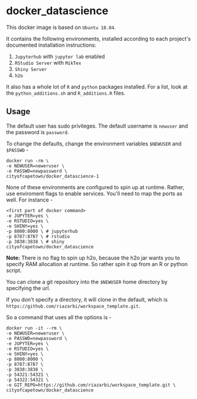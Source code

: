# docker_datascience

This docker image is based on `Ubuntu 18.04`.

It contains the following environments, installed according to each project's documented installation instructions:

1. `Jupyterhub` with `jupyter lab` enabled
2. `RStudio Server` with `MikTex`
3. `Shiny Server`
4. `h2o`

It also has a whole lot of `R` and `python` packages installed. For a list, look at the `python_additions.sh` and `R_additions.R` files.

## Usage

The default user has sudo privileges. The default username is `newuser` and the password is `password`.

To change the defaults, change the environment variables `$NEWUSER` and `$PASSWD` -

```
docker run -rm \
-e NEWUSER=neweruser \
-e PASSWD=newpassword \
cityofcapetown/docker_datascience-1
```

None of these environments are configured to spin up at runtime. Rather, use enviroment flags to enable services. You'll need to map the ports as well. For instance -

```
<first part of docker command>
-e JUPYTER=yes \
-e RSTUDIO=yes \
-e SHINY=yes \
-p 8000:8000 \ # jupyterhub
-p 8787:8787 \ # rstudio
-p 3838:3838 \ # shiny
cityofcapetown/docker_datascience
```

**Note:** There is no flag to spin up h2o, because the h2o jar wants you to specify RAM allocation at runtime. So rather spin it up from an R or python script.

You can clone a git repository into the `$NEWUSER` home directory by specifying the url. 

If you don't specify a directory, it will clone in the default, which is `https://github.com/riazarbi/workspace_template.git`.

So a command that uses all the options is - 

```
docker run -it --rm \
-e NEWUSER=neweruser \
-e PASSWD=newpassword \
-e JUPYTER=yes \
-e RSTUDIO=yes \
-e SHINY=yes \
-p 8000:8000 \
-p 8787:8787 \
-p 3838:3838 \
-p 54321:54321 \
-p 54322:54321 \
-e GIT_REPO=https://github.com/riazarbi/workspace_template.git \
cityofcapetown/docker_datascience
```
